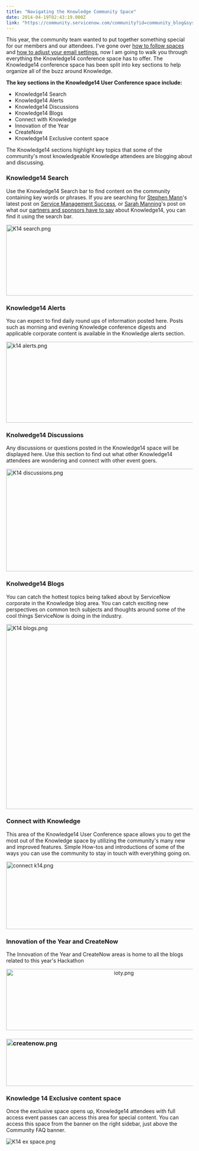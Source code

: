 ```yaml
---
title: "Navigating the Knowledge Community Space"
date: 2014-04-19T02:43:19.000Z
link: "https://community.servicenow.com/community?id=community_blog&sys_id=750daaa5dbd0dbc01dcaf3231f9619eb"
---
```

<p>This year, the community team wanted to put together something special for our members and our attendees. I've gone over <a title="" _jive_internal="true" href="/community/learn/knowledge-user-conference/blog/2014/04/14/follow-the-knowledge14-spaces">how to follow spaces</a> and <a title="" _jive_internal="true" href="/community/learn/knowledge-user-conference/blog/2014/04/16/get-knowledge14-updates-to-your-email-inbox-and-community-inbox">how to adjust your email settings</a>, now I am going to walk you through everything the Knowledge14 conference space has to offer. The Knowledge14 conference space has been split into key sections to help organize all of the buzz around Knowledge.</p><p></p><p><strong>The key sections in the Knowledge14 User Conference space include:</strong></p><ul><li>Knowledge14 Search</li><li>Knowledge14 Alerts</li><li>Knowledge14 Discussions</li><li>Knowledge14 Blogs</li><li>Connect with Knowledge</li><li>Innovation of the Year</li><li>CreateNow</li><li>Knowledge14 Exclusive content space</li></ul><p></p><p>The Knowledge14 sections highlight key topics that some of the community's most knowledgeable Knowledge attendees are blogging about and discussing.</p><h3></h3><h3>Knowledge14 Search</h3><p>Use the Knowledge14 Search bar to find content on the community containing key words or phrases. If you are searching for <a title="Stephen Mann" __default_attr="13804" __jive_macro_name="user" class="jive_macro_user jive_macro" data-orig-content="Stephen Mann" href="/community?id=community_user_profile&user=6f231aa5db1c1fc09c9ffb651f9619b5">Stephen Mann</a>'s latest post on <a title="" _jive_internal="true" href="/community/learn/knowledge-user-conference/blog/2014/04/15/want-service-management-success-look-to-your-peers">Service Management Success</a>, or <a title="Sarah Manning" __default_attr="9874" __jive_macro_name="user" class="jive_macro_user jive_macro" data-orig-content="Sarah Manning" href="/community?id=community_user_profile&user=f84f4aa5db181fc09c9ffb651f9619d1">Sarah Manning</a>'s post on what our <a title="" _jive_internal="true" href="/community/learn/knowledge-user-conference/blog/2014/04/11/know14-is-the-place-to-be-partner-and-sponsor-insights">partners and sponsors have to say</a> about Knowledge14, you can find it using the search bar.</p><p><img   alt="K14 search.png" class="image-0 jive-image" src="7809984adb1c17049c9ffb651f961922.iix" style="height: 191px; width: 620px; display: block; margin-left: auto; margin-right: auto;"/></p><h3>Knowledge14 Alerts</h3><p>You can expect to find daily round ups of information posted here. Posts such as morning and evening Knowledge conference digests and applicable corporate content is available in the Knowledge alerts section.</p><p></p><p><img   alt="k14 alerts.png" class="image-1 jive-image" src="2eb6b7b5dbdcdfc0b322f4621f96190a.iix" style="height: 218px; width: 620px; display: block; margin-left: auto; margin-right: auto;"/></p><p></p><h3>Knolwedge14 Discussions</h3><p>Any discussions or questions posted in the Knowledge14 space will be displayed here. Use this section to find out what other Knowledge14 attendees are wondering and connect with other event goers.</p><p></p><p><img   alt="K14 discussions.png" class="jive-image image-2" src="fb88d58adb5c9f048c8ef4621f961980.iix" style="height: 276px; width: 620px; display: block; margin-left: auto; margin-right: auto;"/></p><p></p><h3>Knolwedge14 Blogs</h3><p>You can catch the hottest topics being talked about by ServiceNow corporate in the Knowledge blog area. You can catch exciting new perspectives on common tech subjects and thoughts around some of the cool things ServiceNow is doing in the industry.</p><p><img   alt="K14 blogs.png" class="image-0 jive-image" src="56877ccadb989304b322f4621f9619b8.iix" style="height: 498px; width: 620px; display: block; margin-left: auto; margin-right: auto;"/></p><p></p><h3>Connect with Knowledge</h3><p>This area of the Knowledge14 User Conference space allows you to get the most out of the Knowledge space by utilizing the community's many new and improved features. Simple How-tos and introductions of some of the ways you can use the community to stay in touch with everything going on.</p><p><img   alt="connect k14.png" class="image-1 jive-image" src="7d48dccedb589fc068c1fb651f9619cf.iix" style="height: 182px; width: 620px; display: block; margin-left: auto; margin-right: auto;"/></p><p></p><h3>Innovation of the Year and CreateNow</h3><p>The Innovation of the Year and CreateNow areas is home to all the blogs related to this year's Hackathon</p><p style="text-align: center;"><img  alt="ioty.png" class="image-0 jive-image" src="e636bb7ddb9c9b048c8ef4621f961939.iix" style="height: 165px; width: 620px;"/></p><h3><img  alt="createnow.png" class="image-1 jive-image" src="cb7bd1cedb1c1b04ed6af3231f961936.iix" style="height: 127px; width: 620px; display: block; margin-left: auto; margin-right: auto;"/></h3><h3>Knowledge 14 Exclusive content space</h3><p>Once the exclusive space opens up, Knowledge14 attendees with full access event passes can access this area for special content. You can access this space from the banner on the right sidebar, just above the Community FAQ banner.</p><p><img  alt="K14 ex space.png" class="jive-image image-2" src="64e37cc6db589344e9737a9e0f9619a9.iix" style="height: auto; display: block; margin-left: auto; margin-right: auto;"/></p>